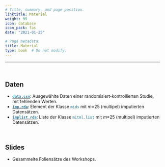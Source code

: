```yaml
---
# Title, summary, and page position.
linktitle: Material
weight: 99
icon: database
icon_pack: fas
date: "2021-01-25"

# Page metadata.
title: Material
type: book  # Do not modify.
---
```


<style>
code{
  color: #2a7792;
}
.hljs{
  font-size: 16px
h1 {color: #2a7792;}
}

</style>

---

<br>

## Daten


- [**`data.csv`**](data.csv): Ausgewählte Daten einer randomisiert-kontrollierten Studie, mit fehlenden Werten.
- [**`imp.rda`**](imp.rda): Element der Klasse `mids` mit $m$=25 (multipel) imputierten Datensätzen.
- [**`implist.rda`**](implist.rda): Liste der Klasse `mitml.list` mit $m$=25 (multipel) imputierten Datensätzen.


<br>

## Slides


- Gesammelte Foliensätze des Workshops.
